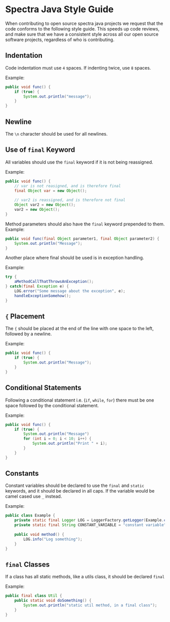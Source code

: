 Spectra Java Style Guide
========================

When contributing to open source spectra java projects we request that the code conforms to the following style guide.  This speeds up code reviews, and make sure that we have a consistent style across all our open source software projects, regardless of who is contributing.

## Indentation
Code indentation must use `4` spaces.  If indenting twice, use `8` spaces.

Example:

```java
public void func() {
    if (true) {
        System.out.println("message");
    }
}
```

## Newline
The `\n` character should be used for all newlines.

## Use of `final` Keyword
All variables should use the `final` keyword if it is not being reassigned.

Example:
```java
public void func() {
    // var is not reasigned, and is therefore final
    final Object var = new Object();
    
    // var2 is reassigned, and is therefore not final
    Object var2 = new Object();
    var2 = new Object();
}
```

Method parameters should also have the `final` keyword prepended to them.
Example:
```java
public void func(final Object parameter1, final Object parameter2) {
    System.out.println("Message");
}
```

Another place where final should be used is in exception handling.

Example:
```java
try {
    aMethodCallThatThrowsAnException();
} catch(final Exception e) {
    LOG.error("Some message about the exception", e);
    handleExceptionSomehow();
}
```

## `{` Placement
The `{` should be placed at the end of the line with one space to the left, followed by a newline.

Example:
```java
public void func() {
    if (true) {
        System.out.println("Message");
    }
}
```

## Conditional Statements
Following a conditional statement i.e. (`if`, `while`, `for`) there must be one space followed by the conditional statement.

Example:
```java
public void func() {
    if (true) {
        System.out.println("Message")
        for (int i = 0; i < 10; i++) {
            System.out.println("Print " + i);
        }
    }
}
```

## Constants
Constant variables should be declared to use the `final` and `static` keywords, and it should be declared in all caps.  If the variable would be camel cased use `_` instead.

Example:
```java
public class Example {
    private static final Logger LOG = LoggerFactory.getLogger(Example.class);
    private static final String CONSTANT_VARIABLE = "constant variable";
    
    public void method() {
        LOG.info("Log something");
    }
}
```

## `final` Classes
If a class has all static methods, like a utils class, it should be declared `final`

Example:
```java
public final class Util {
    public static void doSomething() {
        System.out.println("static util method, in a final class");
    }
}
```
